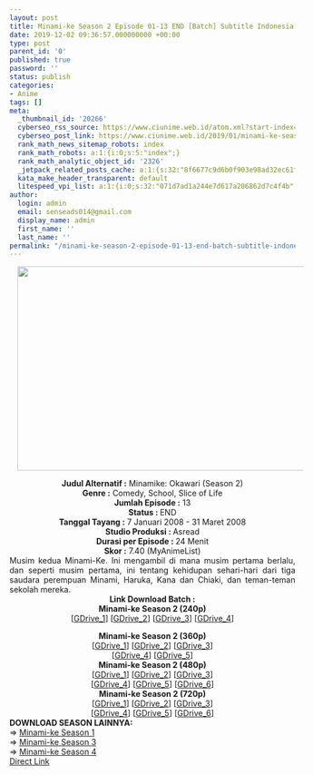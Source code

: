 ```yaml
---
layout: post
title: Minami-ke Season 2 Episode 01-13 END [Batch] Subtitle Indonesia
date: 2019-12-02 09:36:57.000000000 +00:00
type: post
parent_id: '0'
published: true
password: ''
status: publish
categories:
- Anime
tags: []
meta:
  _thumbnail_id: '20266'
  cyberseo_rss_source: https://www.ciunime.web.id/atom.xml?start-index=1351&max-results=150
  cyberseo_post_link: https://www.ciunime.web.id/2019/01/minami-ke-season-2-episode-01-13-end.html
  rank_math_news_sitemap_robots: index
  rank_math_robots: a:1:{i:0;s:5:"index";}
  rank_math_analytic_object_id: '2326'
  _jetpack_related_posts_cache: a:1:{s:32:"8f6677c9d6b0f903e98ad32ec61f8deb";a:2:{s:7:"expires";i:1644163505;s:7:"payload";a:0:{}}}
  kata_make_header_transparent: default
  litespeed_vpi_list: a:1:{i:0;s:32:"071d7ad1a244e7d617a206862d7c4f4b";}
author:
  login: admin
  email: senseads014@gmail.com
  display_name: admin
  first_name: ''
  last_name: ''
permalink: "/minami-ke-season-2-episode-01-13-end-batch-subtitle-indonesia/"
---
```

<div class="separator" style="clear: both; text-align: center;"><a href="https://1.bp.blogspot.com/-0ejCWTo4e0c/XDhBaQZbWUI/AAAAAAAAHBI/7PFg7O-tOmc3WiSssp9fx11fqhCnsXCJQCPcBGAYYCw/s1600/Minami-ke%2BSeason%2B2.jpg" imageanchor="1" style="margin-left: 1em; margin-right: 1em;"><img border="0" data-original-height="720" data-original-width="1280" height="360" src="{{ site.baseurl }}/assets/2019/12/Minami-ke%2BSeason%2B2.jpg" width="640" /></a></div>
<p>
<div style="text-align: center;"><b>Judul Alternatif :</b> Minamike: Okawari (Season 2)</div>
<div style="text-align: center;"><b><b>Genre :</b></b> Comedy, School, Slice of Life</div>
<div style="text-align: center;"><b>Jumlah Episode :</b> 13<br /><b>Status :&nbsp;</b>END<br /><b>Tanggal Tayang :</b> <b></b>7 Januari 2008 - 31 Maret 2008<br /><b>Studio Produksi : </b><b></b>Asread<br /><b>Durasi per Episode :&nbsp;</b>24 Menit</div>
<div style="text-align: center;"><b>Skor :</b> 7.40 (MyAnimeList)</div>
<div style="text-align: justify;"></div>
<div style="text-align: justify;">Musim kedua Minami-Ke. Ini mengambil di mana musim pertama berlalu, dan seperti musim pertama, ini tentang kehidupan sehari-hari dari tiga saudara perempuan Minami, Haruka, Kana dan Chiaki, dan teman-teman sekolah mereka.</div>
<div style="text-align: justify;"></div>
<div style="text-align: justify;"></div>
<div style="text-align: center;"><b>Link Download Batch :</b></div>
<div style="text-align: center;">
<div style="text-align: center;"><b>Minami-ke Season 2 (240p)</b></div>
<div style="text-align: center;">[<a href="https://drive.google.com/uc?export=download&amp;id=1nsjKBlvG65uYHbcN4AjwZGbJ-5padfH9" target="_blank" rel="noopener">GDrive_1</a>] [<a href="https://drive.google.com/uc?export=download&amp;id=14mpwQG1rHjDsCzAyxxNH_PrHzNZ52eg5" target="_blank" rel="noopener">GDrive_2</a>] [<a href="https://drive.google.com/uc?id=1gHq8XpjqqBfRBrZusikou-zXK3G5ubAo" target="_blank" rel="noopener">GDrive_3</a>] [<a href="https://drive.google.com/uc?id=10jBQJldqWs0RI1jkQCwB34hM6cTfcGS2" target="_blank" rel="noopener">GDrive_4</a>]</div>
<p></div>
<div style="text-align: center;"><b>Minami-ke Season 2 (360p)</b></div>
<div style="text-align: center;">[<a href="https://drive.google.com/uc?export=download&amp;id=17_HKpbACMk17qjvykkEHEZxPxXlct_gY" target="_blank" rel="noopener">GDrive_1</a>] [<a href="https://drive.google.com/uc?export=download&amp;id=1h1qaEmG8BfbWwUyfyBn8GAtJ8F-lLHcH" target="_blank" rel="noopener">GDrive_2</a>] [<a href="https://drive.google.com/uc?id=12Sr7nFAkST1877iEGdmZujz0niTg3giX" target="_blank" rel="noopener">GDrive_3</a>]<br />[<a href="https://drive.google.com/uc?id=18YDjRF_0E9AXyI5_UmJdW27OPSQsaR8D" target="_blank" rel="noopener">GDrive_4</a>] [<a href="https://drive.google.com/uc?id=1ZzIvSgQFNsEZhDd4rB2e3jUJNmrXOMrj" target="_blank" rel="noopener">GDrive_5</a>]</div>
<div style="text-align: center;"></div>
<div style="text-align: center;"><b>Minami-ke Season 2 (480p)</b><br />[<a href="https://drive.google.com/uc?export=download&amp;id=14RmDSQAoevLASlFRsctJZ-jX03rtb1sM" target="_blank" rel="noopener">GDrive_1</a>] [<a href="https://drive.google.com/uc?export=download&amp;id=1d5C2HP_ZAiUtSJ-WP2Jl8loiQywXrjpS" target="_blank" rel="noopener">GDrive_2</a>] [<a href="https://drive.google.com/uc?id=1aJg0AcFKVBMEpa0yZeuqunbLTOWm8KaZ" target="_blank" rel="noopener">GDrive_3</a>]<br />[<a href="https://drive.google.com/uc?id=11vodz84yhnpUHxhJJyD8RTKCET5uok9l" target="_blank" rel="noopener">GDrive_4</a>] [<a href="https://drive.google.com/uc?export=download&amp;id=1KVnWxRNRhABWbUUwkfxbtkJDbwJyr3-f" target="_blank" rel="noopener">GDrive_5</a>] [<a href="https://drive.google.com/uc?export=download&amp;id=1lxg5mwKCW9zuYRNlZFMgbcjGqDFKVuGu" target="_blank" rel="noopener">GDrive_6</a>]</div>
<div style="text-align: center;"><b>Minami-ke Season 2 (720p)</b><br />[<a href="https://drive.google.com/uc?export=download&amp;id=1ZNet3gy5LJaF3LeITYfbOsa0EkabHTgs" target="_blank" rel="noopener">GDrive_1</a>] [<a href="https://drive.google.com/uc?export=download&amp;id=1izk9zJpXsQVVzBEGourVBINS9CUSXse7" target="_blank" rel="noopener">GDrive_2</a>] [<a href="https://drive.google.com/uc?id=1FstbGRCO-Y1y1HQt9LeLmXSYmmPsPA02" target="_blank" rel="noopener">GDrive_3</a>]<br />[<a href="https://drive.google.com/uc?id=1jfDY13xkgp8Axgy0c59tQimJYbGnP4no" target="_blank" rel="noopener">GDrive_4</a>] [<a href="https://drive.google.com/uc?export=download&amp;id=1qDnTgIWMkt6xkQs8yYXxHQbhaUa7w9b7" target="_blank" rel="noopener">GDrive_5</a>] [<a href="https://drive.google.com/uc?export=download&amp;id=1h0TmIOoUHrdjZQ_12AiTFcfJ600A-ESi" target="_blank" rel="noopener">GDrive_6</a>]
<div style="text-align: justify;">
<div style="text-align: justify;"></div>
<div style="text-align: justify;"><b>DOWNLOAD SEASON LAINNYA:</b></div>
<div style="text-align: justify;">=&gt;&nbsp;<a href="https://www.ciunime.web.id/2019/01/minami-ke-season-1-episode-01-13-end.html" target="_blank" rel="noopener">Minami-ke Season 1</a></div>
<div style="text-align: justify;">=&gt;&nbsp;<a href="https://www.ciunime.web.id/2019/01/minami-ke-season-3-episode-01-13-end-1.html" target="_blank" rel="noopener">Minami-ke Season 3</a><br />=&gt;&nbsp;<a href="https://www.ciunime.web.id/2019/01/minami-ke-season-4-episode-01-13-end.html" target="_blank" rel="noopener">Minami-ke Season 4</a></div>
<div style="text-align: justify;"></div>
</div>
</div>
<link rel="stylesheet" href="https://cdnjs.cloudflare.com/ajax/libs/font-awesome/4.7.0/css/font-awesome.min.css" />
<div class="divbtn"> <a href="https://handymansurrender.com/fihup8buzv?key=94550f7ce39444073321dde3b8782f97" class="btn"><i class="fa fa-download"></i> Direct Link</a> </div>
